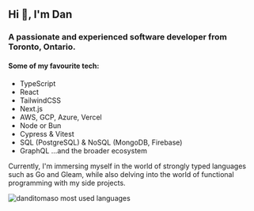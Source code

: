 ## Hi 👋, I'm Dan
### A passionate and experienced software developer from Toronto, Ontario.

#### Some of my favourite tech:

- TypeScript
- React
- TailwindCSS
- Next.js
- AWS, GCP, Azure, Vercel
- Node or Bun
- Cypress & Vitest
- SQL (PostgreSQL) & NoSQL (MongoDB, Firebase)
- GraphQL
...and the broader ecosystem

Currently, I'm immersing myself in the world of strongly typed languages such as Go and Gleam, while also delving into the world of functional programming with my side projects.

<p><img align="left" src="https://github-readme-stats.vercel.app/api/top-langs?username=danditomaso&show_icons=true&locale=en&layout=compact" alt="danditomaso most used languages" /></p>
